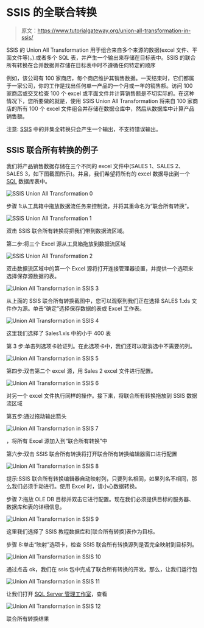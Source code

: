 # SSIS 的全联合转换

> 原文：<https://www.tutorialgateway.org/union-all-transformation-in-ssis/>

SSIS 的 Union All Transformation 用于组合来自多个来源的数据(excel 文件、平面文件等)。).或者多个 SQL 表，并产生一个输出来存储在目标表中。SSIS 的联合所有转换在合并数据并存储在目标表中时不遵循任何特定的顺序

例如，该公司有 100 家商店，每个商店维护其销售数据。一天结束时，它们都属于一家公司，你的工作是找出任何单一产品的一个月或一年的销售额。访问 100 家商店或交叉检查 100 个 excel 或平面文件并计算销售额是不切实际的。在这种情况下，您所要做的就是，使用 SSIS Union All Transformation 将来自 100 家商店的所有 100 个 excel 文件组合并存储在数据仓库中，然后从数据库中计算产品销售额。

注意: [SSIS](https://www.tutorialgateway.org/ssis/) 中的并集全转换只会产生一个输出，不支持错误输出。

## SSIS 联合所有转换的例子

我们将产品销售数据存储在三个不同的 excel 文件中(SALES 1、SALES 2、SALES 3，如下图截图所示)。并且，我们希望将所有的 excel 数据导出到一个 [SQL](https://www.tutorialgateway.org/sql/) 数据库表中。

![SSIS Union All Transformation 0](img/2d1ba4751a64126c8eb2b7feac273ee1.png)

步骤 1:从工具箱中拖放数据流任务来控制流，并将其重命名为“联合所有转换”。

![SSIS Union All Transformation 1](img/84d076bb67dc81b65b496961f7dfb3f0.png)

双击 SSIS 联合所有转换将把我们带到数据流区域。

第二步:将三个 Excel 源从工具箱拖放到数据流区域

![SSIS Union All Transformation 2](img/70e23dd3d3b49716536c4a7a2675c4c3.png)

双击数据流区域中的第一个 Excel 源将打开连接管理器设置，并提供一个选项来选择保存源数据的表。

![Union All Transformation in SSIS 3](img/6ceaa710baf3f465082d359e1a867c62.png)

从上面的 SSIS 联合所有转换截图中，您可以观察到我们正在选择 SALES 1.xls 文件作为源。单击“确定”选择保存数据的表或 Excel 工作表。

![Union All Transformation in SSIS 4](img/526373346b8bc39486d1dad47488407a.png)

这里我们选择了 Sales1.xls 中的小于 400 表

第 3 步:单击列选项卡验证列。在此选项卡中，我们还可以取消选中不需要的列。

![Union All Transformation in SSIS 5](img/3797fc20b2ee84343d5b2b8fb0ec470d.png)

第四步:双击第二个 excel 源，用 Sales 2 excel 文件进行配置。

![Union All Transformation in SSIS 6](img/af006638ad89cc50d394beab743a6f71.png)

对另一个 excel 文件执行同样的操作。接下来，将联合所有转换拖放到 SSIS 数据流区域

第五步:通过拖动输出箭头

![Union All Transformation in SSIS 7](img/b7178bfee2530391de105253beabb669.png)

，将所有 Excel 源加入到“联合所有转换”中

第六步:双击 SSIS 联合所有转换将打开联合所有转换编辑器窗口进行配置

![Union All Transformation in SSIS 8](img/c0ca18768e23d9154d51fc3fd3ad9d6e.png)

提示:SSIS 联合所有转换编辑器自动映射列，只要列名相同，如果列名不相同，那么我们必须手动进行。使用 Excel 时，请小心数据转换。

步骤 7:拖放 OLE DB 目标并双击它进行配置。现在我们必须提供目标的服务器、数据库和表的详细信息。

![Union All Transformation in SSIS 9](img/203bb565990af9db8b9782dc02d3cb26.png)

这里我们选择了 SSIS 教程数据库和[联合所有转换]表作为目标。

步骤 8:单击“映射”选项卡，检查 SSIS 联合所有转换源列是否完全映射到目标列。

![Union All Transformation in SSIS 10](img/7f4aa1396a03ad6c96fdcb3372f971b0.png)

通过点击 ok，我们在 ssis 包中完成了联合所有转换的开发。那么，让我们运行包

![Union All Transformation in SSIS 11](img/fbbaf6f7b5294c57dd33f219294c50ec.png)

让我们打开 [SQL Server 管理工作室](https://www.tutorialgateway.org/sql/)，查看

![Union All Transformation in SSIS 12](img/3c18a93505f5a155ad32eb317130eb68.png)

联合所有转换结果